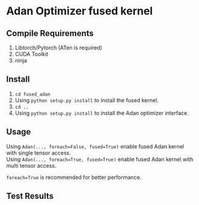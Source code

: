 # Adan Optimizer fused kernel

## Compile Requirements
1. Libtorch/Pytorch (ATen is required)
2. CUDA Toolkit
3. ninja

## Install
1. `cd fused_adan`
2. Using `python setup.py install` to install the fused kernel.
3. `cd ..` 
4. Using `python setup.py install` to install the Adan optimizer interface.

## Usage
Using `Adan(..., foreach=False, fused=True)` enable fused Adan kernel with single tensor access.  
Using `Adan(..., foreach=True, fused=True)` enable fused Adan kernel with multi tensor access.

`foreach=True` is recommended for better performance.

<!-- ## File Structure
```
fused_adan
├── include // fused kernel header files
├── README.md 
├── fused_adan_kernel.cu // single tensor fused kernel source files
├── multi_tensor_adan_kernel.cu // multi tensor fused kernel source files
├── pybind.cpp // pybind11 interface
└── setup.py
``` -->


## Test Results